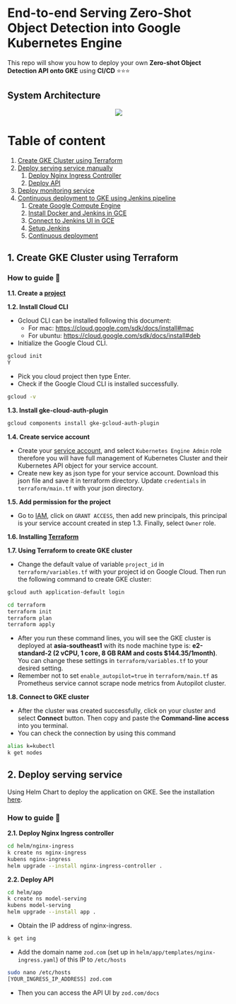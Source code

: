 # End-to-end Serving Zero-Shot Object Detection into Google Kubernetes Engine
This repo will show you how to deploy your own **Zero-shot Object Detection API onto GKE** using **CI/CD** ⭐⭐⭐

## System Architecture
<p align="center">
  <img src="https://github.com/duongnguyen-dev/serving_grounding_dino/blob/main/assets/system_architecture.png" />
</p>

# Table of content
1. [Create GKE Cluster using Terraform](#1-create-gke-cluster-using-terraform)
2. [Deploy serving service manually](#2-deploy-serving-service)
    1. [Deploy Nginx Ingress Controller](#21-deploy-nginx-ingress-controller)
    2. [Deploy API](#22-deploy-api)
3. [Deploy monitoring service](#3-deploy-monitoring-service)
4. [Continuous deployment to GKE using Jenkins pipeline](#4-continuous-deployment-to-gke-using-jenkins-pipeline)
    1. [Create Google Compute Engine](#41-set-up-your-instance)
    2. [Install Docker and Jenkins in GCE](#42-install-docker-and-jenkins)
    3. [Connect to Jenkins UI in GCE](#43-connect-to-jenkins-ui-in-compute-engine)
    4. [Setup Jenkins](#44-setup-jenkins)
    5. [Continuous deployment](#45-continuous-deployment)
   
## 1. Create GKE Cluster using Terraform
### How to guide 📖
**1.1. Create a [project](https://console.cloud.google.com/projectcreate)**

**1.2. Install Cloud CLI**
- Gcloud CLI can be installed following this document:
  - For mac: https://cloud.google.com/sdk/docs/install#mac
  - For ubuntu: https://cloud.google.com/sdk/docs/install#deb
- Initialize the Google Cloud CLI.
``` bash
gcloud init
Y
```
- Pick you cloud project then type Enter.
- Check if the Google Cloud CLI is installed successfully.
``` bash
gcloud -v
```

**1.3. Install gke-cloud-auth-plugin**
``` bash
gcloud components install gke-gcloud-auth-plugin
```
**1.4. Create service account**
- Create your [service account](https://console.cloud.google.com/iam-admin/serviceaccounts), and select `Kubernetes Engine Admin` role therefore you will have full management of Kubernetes Cluster and their Kubernetes API object for your service account.
- Create new key as json type for your service account. Download this json file and save it in terraform directory. Update `credentials` in `terraform/main.tf` with your json directory.

**1.5. Add permission for the project**
- Go to [IAM](https://console.cloud.google.com/iam-admin/iam), click on `GRANT ACCESS`, then add new principals, this principal is your service account created in step 1.3. Finally, select `Owner` role.

**1.6. Installing [Terraform](https://developer.hashicorp.com/terraform/tutorials/aws-get-started/install-cli)**

**1.7. Using Terraform to create GKE cluster**
- Change the default value of variable `project_id` in `terraform/variables.tf` with your project id on Google Cloud. Then run the following command to create GKE cluster:
``` bash
gcloud auth application-default login
```
``` bash
cd terraform
terraform init
terraform plan
terraform apply
```
- After you run these command lines, you will see the GKE cluster is deployed at **asia-southeast1** with its node machine type is: **e2-standard-2 (2 vCPU, 1 core, 8 GB RAM and costs $144.35/1month)**. You can change these settings in `terraform/variables.tf` to your desired setting.
- Remember not to set `enable_autopilot=true` in `terraform/main.tf` as Prometheus service cannot scrape node metrics from Autopilot cluster.

**1.8. Connect to GKE cluster**
- After the cluster was created successfully, click on your cluster and select **Connect** button. Then copy and paste the **Command-line access** into you terminal.
- You can check the connection by using this command
``` bash
alias k=kubectl
k get nodes
```
## 2. Deploy serving service
Using Helm Chart to deploy the application on GKE. See the installation [here](https://helm.sh/docs/topics/charts/).
### How to guide 📖

**2.1. Deploy Nginx Ingress controller**
``` bash
cd helm/nginx-ingress
k create ns nginx-ingress
kubens nginx-ingress
helm upgrade --install nginx-ingress-controller .
```

**2.2. Deploy API**
``` bash
cd helm/app
k create ns model-serving
kubens model-serving
helm upgrade --install app .
```

- Obtain the IP address of nginx-ingress.
```bash
k get ing
```
- Add the domain name `zod.com` (set up in `helm/app/templates/nginx-ingress.yaml`) of this IP to `/etc/hosts`
```bash
sudo nano /etc/hosts
[YOUR_INGRESS_IP_ADDRESS] zod.com
```
- Then you can access the API UI by `zod.com/docs`




  
